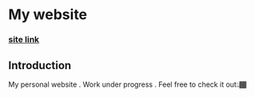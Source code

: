 # My website

### [site link](https://adithyankp.netlify.app/)

## Introduction
My personal website . Work under progress . Feel free to check it out👆🏾
